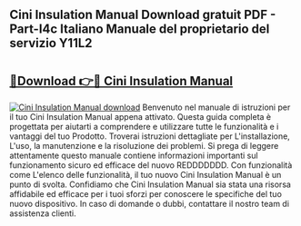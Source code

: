 ## Cini Insulation Manual Download gratuit PDF - Part-I4c Italiano Manuale del proprietario del servizio Y11L2

# <h2><a href="http://dfgav4f.blite.top/?on=Cini+Insulation+Manual">🔗Download 👉🔴 Cini Insulation Manual</a></h2>

[![Cini Insulation Manual download](https://i.imgur.com/lujVjoI.png)](http://dfgav4f.blite.top/?on=Cini+Insulation+Manual)
Benvenuto nel manuale di istruzioni per il tuo Cini Insulation Manual appena attivato. Questa guida completa è progettata per aiutarti a comprendere e utilizzare tutte le funzionalità e i vantaggi del tuo Prodotto. Troverai istruzioni dettagliate per L'installazione, L'uso, la manutenzione e la risoluzione dei problemi. Si prega di leggere attentamente questo manuale contiene informazioni importanti sul funzionamento sicuro ed efficace del nuovo REDDDDDDD. Con funzionalità come L'elenco delle funzionalità, il tuo nuovo Cini Insulation Manual è un punto di svolta. Confidiamo che Cini Insulation Manual sia stata una risorsa affidabile ed efficace per i tuoi sforzi per conoscere le specifiche del tuo nuovo dispositivo. In caso di domande o dubbi, contattare il nostro team di assistenza clienti.
